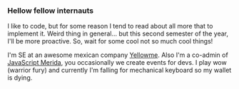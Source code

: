 ### Hellow fellow internauts

I like to code, but for some reason I tend to read about all more that to implement it. Weird thing in general... but this second semester of the year, I'll be more proactive. So, wait for some cool not so much cool things!

I'm SE at an awesome mexican company [Yellowme](https://yellowme.mx/). Also I'm a co-admin of [JavaScript Merida](https://www.facebook.com/pg/javascriptmerida), you occasionally we create events for devs. I play wow (warrior fury) and currently I'm falling for mechanical keyboard so my wallet is dying.


